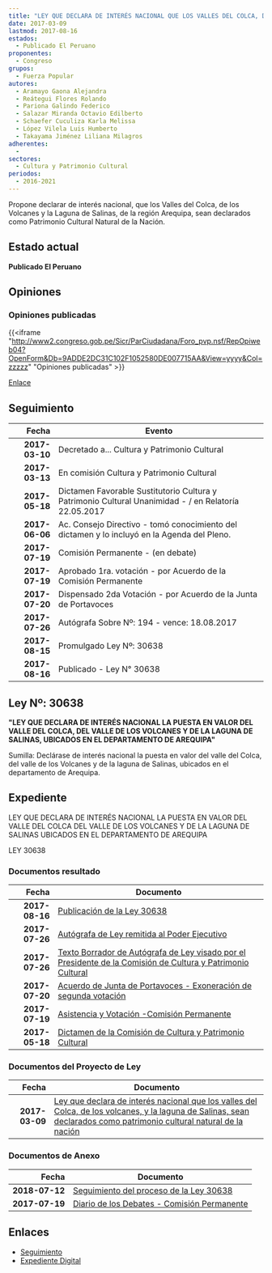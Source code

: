 ```yaml
---
title: "LEY QUE DECLARA DE INTERÉS NACIONAL QUE LOS VALLES DEL COLCA, DE LOS VOLCANES, Y LA LAGUNA DE SALINAS, SEAN DECLARADOS COMO PATRIMONIO CULTURAL NATURAL DE LA NACIÓN"
date: 2017-03-09
lastmod: 2017-08-16
estados: 
  - Publicado El Peruano
proponentes: 
  - Congreso
grupos: 
  - Fuerza Popular
autores: 
  - Aramayo Gaona Alejandra
  - Reátegui Flores Rolando
  - Pariona Galindo Federico
  - Salazar Miranda Octavio Edilberto
  - Schaefer Cuculiza Karla Melissa
  - López Vilela Luis Humberto
  - Takayama Jiménez Liliana Milagros
adherentes: 
  - 
sectores: 
  - Cultura y Patrimonio Cultural
periodos: 
  - 2016-2021
---
```


Propone declarar de interés nacional, que los Valles del Colca, de los Volcanes y la Laguna de Salinas, de la región Arequipa, sean declarados como Patrimonio Cultural Natural de la Nación.


## Estado actual

**Publicado El Peruano**

## Opiniones

### Opiniones publicadas

{{<iframe "http://www2.congreso.gob.pe/Sicr/ParCiudadana/Foro_pvp.nsf/RepOpiweb04?OpenForm&Db=9ADDE2DC31C102F1052580DE007715AA&View=yyyy&Col=zzzzz" "Opiniones publicadas" >}}

[Enlace](http://www2.congreso.gob.pe/Sicr/ParCiudadana/Foro_pvp.nsf/RepOpiweb04?OpenForm&Db=9ADDE2DC31C102F1052580DE007715AA&View=yyyy&Col=zzzzz)

## Seguimiento

| Fecha | Evento |
|------:|--------|
| **2017-03-10** | Decretado a... Cultura y Patrimonio Cultural|
| **2017-03-13** | En comisión Cultura y Patrimonio Cultural|
| **2017-05-18** | Dictamen Favorable Sustitutorio Cultura y Patrimonio Cultural Unanimidad - / en Relatoría 22.05.2017|
| **2017-06-06** | Ac. Consejo Directivo - tomó conocimiento del dictamen y lo incluyó en la Agenda del Pleno.|
| **2017-07-19** | Comisión Permanente - (en debate)|
| **2017-07-19** | Aprobado 1ra. votación - por Acuerdo de la Comisión Permanente|
| **2017-07-20** | Dispensado 2da Votación - por Acuerdo de la Junta de Portavoces|
| **2017-07-26** | Autógrafa Sobre Nº: 194 - vence: 18.08.2017|
| **2017-08-15** | Promulgado Ley Nº: 30638|
| **2017-08-16** | Publicado - Ley N° 30638|

## Ley Nº: 30638

**"LEY QUE DECLARA DE INTERÉS NACIONAL LA PUESTA EN VALOR DEL VALLE DEL COLCA, DEL VALLE DE LOS VOLCANES Y DE LA LAGUNA DE SALINAS, UBICADOS EN EL DEPARTAMENTO DE AREQUIPA"**

Sumilla: Declárase de interés nacional la puesta en valor del valle del Colca, del valle de los Volcanes y de la laguna de Salinas, ubicados en el departamento de Arequipa.


## Expediente

LEY QUE DECLARA DE INTERÉS NACIONAL LA PUESTA EN VALOR DEL VALLE DEL COLCA DEL VALLE DE LOS VOLCANES Y DE LA LAGUNA DE SALINAS UBICADOS EN EL DEPARTAMENTO DE AREQUIPA

LEY 30638


### Documentos resultado

| Fecha | Documento |
|------:|--------|
| **2017-08-16** | [Publicación de la Ley 30638](http://www.leyes.congreso.gob.pe/Documentos/2016_2021/ADLP/Normas_Legales/30638-LEY.pdf) |
| **2017-07-26** | [Autógrafa de Ley remitida al Poder Ejecutivo](http://www.leyes.congreso.gob.pe/Documentos/2016_2021/ADLP/Texto_Aprobado/AU0104720170726.pdf) |
| **2017-07-26** | [Texto Borrador de Autógrafa de Ley visado por el Presidente de la Comisión de Cultura y Patrimonio Cultural](http://www.leyes.congreso.gob.pe/Documentos/2016_2021/Texto_Borrador_de_Autografa/BAU0104720170726.PDF) |
| **2017-07-20** | [Acuerdo de Junta de Portavoces - Exoneración de segunda votación](http://www.leyes.congreso.gob.pe/Documentos/2016_2021/Acuerdos/Junta_Portavoces/AJP0104720170720.PDF) |
| **2017-07-19** | [Asistencia y Votación -Comisión Permanente](http://www.leyes.congreso.gob.pe/Documentos/2016_2021/Asistencia_y_Votacion/Proyectos_de_Ley/AVCP0104720170719.PDF) |
| **2017-05-18** | [Dictamen de la Comisión de Cultura y Patrimonio Cultural](http://www.leyes.congreso.gob.pe/Documentos/2016_2021/Dictamenes/Proyectos_de_Ley/01047DC05MAY20170518.pdf) |

### Documentos del Proyecto de Ley

| Fecha | Documento |
|------:|--------|
| **2017-03-09** | [Ley que declara de interés nacional que los valles del Colca, de los volcanes, y la laguna de Salinas, sean declarados como patrimonio cultural natural de la nación](http://www.leyes.congreso.gob.pe/Documentos/2016_2021/Proyectos_de_Ley_y_de_Resoluciones_Legislativas/PL0104720170309.pdf) |

### Documentos de Anexo

| Fecha | Documento |
|------:|--------|
| **2018-07-12** | [Seguimiento del proceso de la Ley 30638](http://www.leyes.congreso.gob.pe/Documentos/2016_2021/Seguimiento_de_Proyectos_de_Ley/01047PL20180712.PDF) |
| **2017-07-19** | [Diario de los Debates - Comisión Permanente](http://www2.congreso.gob.pe/Sicr/DiarioDebates/Publicad.nsf/SesionesPleno/05256D6E0073DFE905258163000BD65B/$FILE/PER-2016-14.pdf) |

## Enlaces 

- [Seguimiento](http://www2.congreso.gob.pe/Sicr/TraDocEstProc/CLProLey2016.nsf/f7fff46988ca05b1052578e100829cc7/f20c369f8982cffc052580fa0058bcf2?OpenDocument)
- [Expediente Digital](http://www2.congreso.gob.pehttp://www2.congreso.gob.pe/Sicr/TraDocEstProc/CLProLey2016.nsf/f7fff46988ca05b1052578e100829cc7/f20c369f8982cffc052580fa0058bcf2?OpenDocument&Click=05257FB7005EB655.eb71d0cf91d8294e05256cdf006b5706/$Body/0.1C6C)
